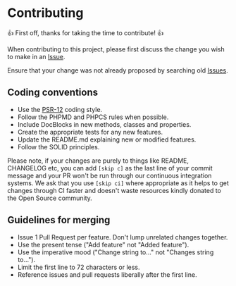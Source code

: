 # Contributing

👍 First off, thanks for taking the time to contribute! 👍

When contributing to this project, please first discuss the change you wish to make in an [Issue](https://github.com/enricodias/Nameize/issues/new).

Ensure that your change was not already proposed by searching old [Issues](https://github.com/enricodias/Nameize/issues).

## Coding conventions

* Use the [PSR-12](https://www.php*fig.org/psr/psr*12/) coding style.
* Follow the PHPMD and PHPCS rules when possible.
* Include DocBlocks in new methods, classes and properties.
* Create the appropriate tests for any new features.
* Update the README.md explaining new or modified features.
* Follow the SOLID principles.

Please note, if your changes are purely to things like README, CHANGELOG etc, you can add ```[skip c]``` as the last line of your commit message and your PR won't be run through our continuous integration systems. We ask that you use ```[skip ci]``` where appropriate as it helps to get changes through CI faster and doesn't waste resources kindly donated to the Open Source community.

## Guidelines for merging

* Issue 1 Pull Request per feature. Don't lump unrelated changes together.
* Use the present tense ("Add feature" not "Added feature").
* Use the imperative mood ("Change string to..." not "Changes string to...").
* Limit the first line to 72 characters or less.
* Reference issues and pull requests liberally after the first line.